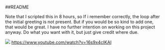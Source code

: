 ##README



Note that I scripted this in 8 hours, so If i remember correctly, the loop after the initial greeting is not present. But if you would be so kind to add one, that would be great. I have no further intention on working on this project anyway. Do what you want with it, but just give credit where due. 


![](link-previews/2023-07-18-YouTube-Sarcastic_Virtual_Assistant_Us….png) 
https://www.youtube.com/watch?v=16s9x4cIKAI
